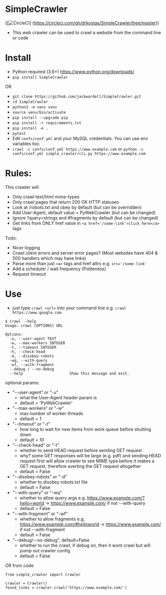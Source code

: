 # SimpleCrawler
([![CircleCI](https://circleci.com/gh/drkostas/SimpleCrawler/tree/master.svg?style=svg)]
(https://circleci.com/gh/drkostas/SimpleCrawler/tree/master))

* This web crawler can be used to crawl a website from the command line or code

# Install
* Python required (3.6+) https://www.python.org/downloads/
* `pip install SimpleCrawler`

OR

* `git clone https://github.com/jackwardell/SimpleCrawler.git`
* `cd SimpleCrawler`
* `python3 -m venv venv`
* `source venv/bin/activate`
* `pip install --upgrade pip`
* `pip install -r requirements.txt`
* `pip install -e .`
* `pytest`
* Edit `confs/conf.yml` and your MySQL credentials. You can use env variables too.
* `crawl -c confs/conf.yml https://www.example.com` or `python -c confs/conf.yml simple_crawler/cli.py https://www.example.com`

# Rules:
This crawler will:
* Only crawl text/html mime-types
* Only crawl pages that return 200 OK HTTP statuses
* Look at /robots.txt and obey by default (but can be overridden)
* Add User-Agent, default value = PyWebCrawler (but can be changed)
* Ignore ?query=strings and #fragments by default (but can be changed)
* Get links from ONLY href value in `<a href='/some-link'>click here</a>` tags

Todo:
* Nicer logging
* Crawl client errors and server error pages? (Most websites have 404 & 500 handlers which may have links)
* Parse more than just `<a>` tags and href attrs e.g. `src='/some-link'`
* Add a scheduler / wait frequency (Politeness)
* Request timeout


# Use
* just type `crawl <url>` into your command line e.g. `crawl https://www.google.com`

```
$ crawl --help
Usage: crawl [OPTIONS] URL

Options:
  -u, --user-agent TEXT
  -w, --max-workers INTEGER
  -t, --timeout INTEGER
  -h, --check-head
  -d, --disobey-robots
  -wq, --with-query
  -wf, --with-fragment
  --debug / --no-debug
  --help                     Show this message and exit.
```

optional params:

- "--user-agent" or "-u"
    - what the User-Agent header param is
    - default = 'PyWebCrawler'
- "--max-workers" or "-w"
    - max number of worker threads
    - default = 1
- "--timeout" or "-t"
    - how long to wait for new items from work queue before shutting down
    - default = 10
- "--check-head" or "-t"
    - whether to send HEAD request before sending GET request
    - why? some GET responses will be large (e.g. pdf) and sending HEAD request first will allow crawler to see MIME type before it makes a GET request, therefore averting the GET request altogether
    - default = False
- "--disobey-robots" or "-d"
    - whether to disobey robots.txt file
    - default = False
- "--with-query" or "-wq"
    - whether to allow query args e.g. https://www.example.com/?hello=world -> https://www.example.com/ if not --with-query
    - default = False
- "--with-fragment" or "-wf"
    - whether to allow fragments e.g. https://www.example.com/#helloworld -> https://www.example.com/ if not --with-fragment
    - default = False
- "--debug/--no-debug", default=False
    - whether to run the crawl, if debug on, then it wont crawl but will pump out crawler config
    - default = False


OR from code

```
from simple_crawler import Crawler

crawler = Crawler()
found_links = crawler.crawl('https://www.example.com/')
```
